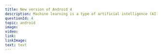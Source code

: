 ```yaml
---
title: New version of Android 4
description: Machine learning is a type of artificial intelligence (AI) that provides computers with the ability to learn without being explicitly programmed. Machine learning focuses on the development of computer programs that can change when exposed to new data.
questionId: 4
topic: android
image:
video:
link:
linkImage:
text: text
---
```

